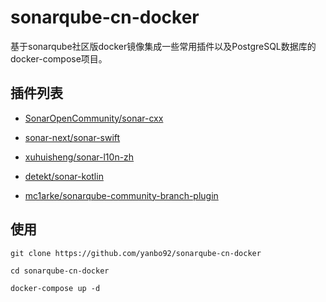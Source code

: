 # sonarqube-cn-docker
基于sonarqube社区版docker镜像集成一些常用插件以及PostgreSQL数据库的docker-compose项目。



## 插件列表

- [SonarOpenCommunity/sonar-cxx](https://github.com/SonarOpenCommunity/sonar-cxx)

- [sonar-next/sonar-swift](https://github.com/sonar-next/sonar-swift)

- [xuhuisheng/sonar-l10n-zh](https://github.com/xuhuisheng/sonar-l10n-zh)

- [detekt/sonar-kotlin](https://github.com/detekt/sonar-kotlin)

- [mc1arke/sonarqube-community-branch-plugin](https://github.com/mc1arke/sonarqube-community-branch-plugin)



## 使用

```
git clone https://github.com/yanbo92/sonarqube-cn-docker

cd sonarqube-cn-docker

docker-compose up -d
```

